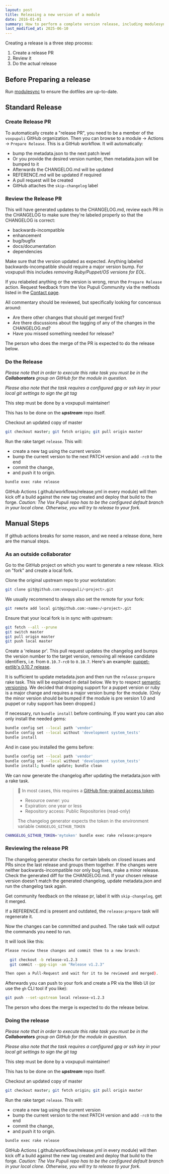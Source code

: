 ```yaml
---
layout: post
title: Releasing a new version of a module
date: 2016-01-01
summary: How to perform a complete version release, including modulesync and publication.
last_modified_at: 2025-06-10
---
```


Creating a release is a three step process:

1. Create a release PR
2. Review it
3. Do the actual release

## Before Preparing a release

Run [modulesync](https://voxpupuli.org/docs/updating-files-managed-with-modulesync/) to ensure the dotfiles are up-to-date.

## Standard Release

### Create Release PR

To automatically create a "release PR", you need to be a member of the `voxpupuli` GitHub organization.
Then you can browse to a module -> Actions -> `Prepare Release`.
This is a GitHub workflow.
It will automatically:

* bump the metadata.json to the next patch level
* Or you provide the desired version number, then metadata.json will be bumped to it
* Afterwards the CHANGELOG.md will be updated
* REFERENCE.md will be updated if required
* A pull request will be created
* GitHub attaches the `skip-changelog` label

### Review the Release PR

This will have generated updates to the CHANGELOG.md, review each PR in the CHANGELOG to make sure they're labeled properly so that the CHANGELOG is correct:

* backwards-incompatible
* enhancement
* bug/bugfix
* docs/documentation
* dependencies

Make sure that the version updated as expected.
Anything labeled backwards-incompatible should require a major version bump.
For voxpupuli this includes _removing Ruby/Puppet/OS versions for EOL_.

If you relabeled anything or the version is wrong, rerun the `Prepare Release` action.
Request feedback from the Vox Pupuli Community via the methods listed in the [Contact page](https://voxpupuli.org/connect/).

All commentary should be reviewed, but specifically looking for concensus around:
* Are there other changes that should get merged first?
* Are there discussions about the tagging of any of the changes in the CHANGELOG.md?
* Have you missed something needed for release?

The person who does the merge of the PR is expected to do the release below.

### Do the Release

*Please note that in order to execute this rake task you must be in the __Collaborators__ group on GitHub for the module in question.*

*Please also note that the task requires a configured gpg or ssh key in your local git settings to sign the git tag*

This step must be done by a voxpupuli maintainer!

This has to be done on the __*upstream*__ repo itself.

Checkout an updated copy of master

```bash
git checkout master; git fetch origin; git pull origin master
```

Run the rake target `release`. This will:

* create a new tag using the current version
* bump the current version to the next PATCH version and add `-rc0` to the end
* commit the change,
* and push it to origin.

```bash
bundle exec rake release
```

GitHub Actions (.github/workflows/release.yml in every module) will then kick off a build against the new tag created and deploy that build to the forge.
*Caution: The Vox Pupuli repo has to be the configured default branch in your local clone. Otherwise, you will try to release to your fork.*

## Manual Steps

If github actions breaks for some reason, and we need a release done, here are the manual steps.

### As an outside collaborator

Go to the GitHub project on which you want to generate a new release.
Klick on "fork" and create a local fork.

Clone the original upstream repo to your workstation:

```bash
git clone git@github.com:voxpupuli/<project>.git
```

We usually recommend to always also set the remote for your fork:

```bash
git remote add local git@github.com:<name>/<project>.git
```

Ensure that your local fork is in sync with upstream:

```bash
git fetch --all --prune
git switch master
git pull origin master
git push local master
```

Create a 'release pr'. This pull request updates the changelog and bumps the
version number to the target version, removing all release candidate
identifiers, i.e. from `0.10.7-rc0` to `0.10.7`. Here's an example:
[puppet-extlib's 0.10.7 release](https://github.com/voxpupuli/puppet-extlib/pull/43).

It is sufficient to update metadata.json and then run the `release:prepare` rake task.
This will be explained in detail below.
We try to respect [semantic versioning](http://semver.org/).
We decided that dropping support for a puppet version or ruby is a major change and requires a major version bump for the module.
(Only the minor version should be bumped if the module is pre version 1.0 and puppet or ruby support has been dropped.)

If necessary, run `bundle install` before continuing. If you want you can also only install the needed gems:

```bash
bundle config set --local path 'vendor'
bundle config set --local without 'development system_tests'
bundle install
```

And in case you installed the gems before:

```bash
bundle config set --local path 'vendor'
bundle config set --local without 'development system_tests'
bundle install; bundle update; bundle clean
```

We can now generate the changelog after updating the metadata.json with a rake task.

> 🔔 In most cases, this requires a [GitHub fine-grained access token](https://github.com/settings/tokens?type=beta).
> * Resource owner: you
> * Expiration: one year or less
> * Repository access: Public Repositories (read-only)
>
> The changelog generator expects the token in the environment variable `CHANGELOG_GITHUB_TOKEN`

```bash
CHANGELOG_GITHUB_TOKEN='mytoken' bundle exec rake release:prepare
```

### Reviewing the release PR

The changelog generator checks for certain labels on closed issues and PRs since the last release and groups them together.
If the changes were neither backwards-incompatible nor only bug fixes, make a minor release.
Check the generated diff for the CHANGELOG.md.
If your chosen release version doesn't match the generated changelog, update metadata.json and run the changelog task again.

Get community feedback on the release pr, label it with `skip-changelog`, get it merged.

If a REFERENCE.md is present and outdated, the `release:prepare` task will regenerate it.

Now the changes can be committed and pushed.
The rake task will output the commands you need to run.

It will look like this:

```bash
Please review these changes and commit them to a new branch:

  git checkout -b release-v1.2.3
  git commit --gpg-sign -am "Release v1.2.3"

Then open a Pull-Request and wait for it to be reviewed and merged).
```

Afterwards you can push to your fork and create a PR via the Web UI (or use the `gh` CLI tool if you like):

```bash
git push --set-upstream local release-v1.2.3
```

The person who does the merge is expected to do the release below.

### Doing the release

*Please note that in order to execute this rake task you must be in the __Collaborators__ group on GitHub for the module in question.*

*Please also note that the task requires a configured gpg or ssh key in your local git settings to sign the git tag*

This step must be done by a voxpupuli maintainer!

This has to be done on the __*upstream*__ repo itself.

Checkout an updated copy of master

```bash
git checkout master; git fetch origin; git pull origin master
```

Run the rake target `release`. This will:

* create a new tag using the current version
* bump the current version to the next PATCH version and add `-rc0` to the end
* commit the change,
* and push it to origin.

```bash
bundle exec rake release
```

GitHub Actions (.github/workflows/release.yml in every module) will then kick off a build against the new tag created and deploy that build to the forge.
*Caution: The Vox Pupuli repo has to be the configured default branch in your local clone. Otherwise, you will try to release to your fork.*
